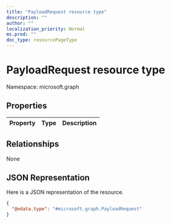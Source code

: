 ```yaml
---
title: "PayloadRequest resource type"
description: ""
author: ""
localization_priority: Normal
ms.prod: ""
doc_type: resourcePageType
---
```


# PayloadRequest resource type


Namespace: microsoft.graph



## Properties
|Property|Type|Description|
|:---|:---|:---|

## Relationships
None

## JSON Representation
Here is a JSON representation of the resource.
<!-- {
  "blockType": "resource",
  "@odata.type": "microsoft.graph.PayloadRequest"
}
-->
``` json
{
  "@odata.type": "#microsoft.graph.PayloadRequest"
}
```

